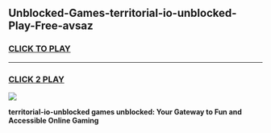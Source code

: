 
## Unblocked-Games-territorial-io-unblocked-Play-Free-avsaz
<h3>
<a href="https://premium76.site?title=territorial-io-unblocked&ref=17A">CLICK TO PLAY</a></h3>
<hr>

<h3>
<a href="https://premium76.site?title=territorial-io-unblocked&ref=17A">CLICK 2 PLAY</a>
  
</h3>

<a href="https://premium76.site?title=territorial-io-unblocked&ref=17A"><img src="https://clearcache.store/games.png"></a>


**territorial-io-unblocked games unblocked: Your Gateway to Fun and Accessible Online Gaming**

